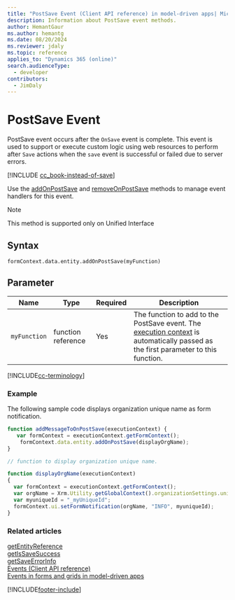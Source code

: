 ```yaml
---
title: "PostSave Event (Client API reference) in model-driven apps| MicrosoftDocs"
description: Information about PostSave event methods.
author: HemantGaur
ms.author: hemantg
ms.date: 08/20/2024
ms.reviewer: jdaly
ms.topic: reference
applies_to: "Dynamics 365 (online)"
search.audienceType: 
  - developer
contributors:
  - JimDaly
---
```


# PostSave Event

PostSave event occurs after the `OnSave` event is complete. This event is used to support or execute custom logic using web resources to perform after `Save` actions when the `save` event is successful or failed due to server errors.

[!INCLUDE [cc_book-instead-of-save](../../../../../includes/cc_book-instead-of-save.md)]

Use the [addOnPostSave](../formContext-data-entity/addOnPostSave.md)  and [removeOnPostSave](../formContext-data-entity/removeOnPostSave.md) methods to manage event handlers for this event.

> [!NOTE]
> This method is supported only on Unified Interface

## Syntax

`formContext.data.entity.addOnPostSave(myFunction)`

## Parameter

|Name|Type|Required|Description|
|------|------|------|---------|
|`myFunction`|function reference|Yes|The function to add to the PostSave event. The [execution context](../../clientapi-execution-context.md) is automatically passed as the first parameter to this function.|

[!INCLUDE[cc-terminology](../../../../data-platform/includes/cc-terminology.md)]

### Example 

The following sample code displays organization unique name as form notification.

```JavaScript
function addMessageToOnPostSave(executionContext) {
   var formContext = executionContext.getFormContext();
    formContext.data.entity.addOnPostSave(displayOrgName);
}

// function to display organization unique name.

function displayOrgName(executionContext)
{
  var formContext = executionContext.getFormContext();
  var orgName = Xrm.Utility.getGlobalContext().organizationSettings.uniqueName;
  var myuniqueId = "_myUniqueId";
  formContext.ui.setFormNotification(orgName, "INFO", myuniqueId);
}

```

### Related articles

[getEntityReference](../save-event-arguments/getEntityReference.md)   
[getIsSaveSuccess](../save-event-arguments/getIsSaveSuccess.md)   
[getSaveErrorInfo](../save-event-arguments/getSaveErrorInfo.md)   
[Events (Client API reference)](../events.md)   
[Events in forms and grids in model-driven apps](../../events-forms-grids.md)

[!INCLUDE[footer-include](../../../../../includes/footer-banner.md)]
